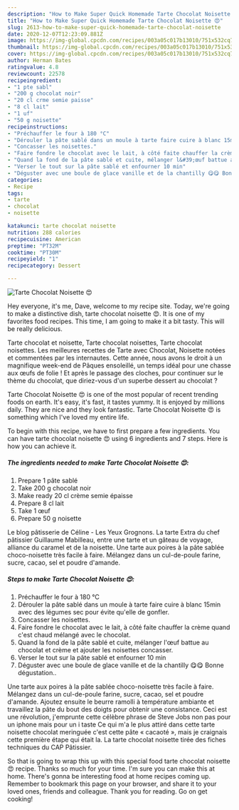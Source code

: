 ```yaml
---
description: "How to Make Super Quick Homemade Tarte Chocolat Noisette 😍"
title: "How to Make Super Quick Homemade Tarte Chocolat Noisette 😍"
slug: 2613-how-to-make-super-quick-homemade-tarte-chocolat-noisette
date: 2020-12-07T12:23:09.881Z
image: https://img-global.cpcdn.com/recipes/003a05c017b13010/751x532cq70/tarte-chocolat-noisette-😍-photo-principale-de-la-recette.jpg
thumbnail: https://img-global.cpcdn.com/recipes/003a05c017b13010/751x532cq70/tarte-chocolat-noisette-😍-photo-principale-de-la-recette.jpg
cover: https://img-global.cpcdn.com/recipes/003a05c017b13010/751x532cq70/tarte-chocolat-noisette-😍-photo-principale-de-la-recette.jpg
author: Herman Bates
ratingvalue: 4.8
reviewcount: 22578
recipeingredient:
- "1 pte sabl"
- "200 g chocolat noir"
- "20 cl crme semie paisse"
- "8 cl lait"
- "1 uf"
- "50 g noisette"
recipeinstructions:
- "Préchauffer le four à 180 °C"
- "Dérouler la pâte sablé dans un moule à tarte faire cuire à blanc 15min avec des légumes sec pour évite qu&#39;elle de gonfler."
- "Concasser les noisettes."
- "Faire fondre le chocolat avec le lait, à côté faite chauffer la crème quand c&#39;est chaud mélangé avec le chocolat."
- "Quand la fond de la pâte sablé et cuite, mélanger l&#39;œuf battue au chocolat et crème et ajouter les noisettes concasser."
- "Verser le tout sur la pâte sablé et enfourner 10 min"
- "Déguster avec une boule de glace vanille et de la chantilly 😋😋 Bonne dégustation.."
categories:
- Recipe
tags:
- tarte
- chocolat
- noisette

katakunci: tarte chocolat noisette 
nutrition: 288 calories
recipecuisine: American
preptime: "PT32M"
cooktime: "PT30M"
recipeyield: "1"
recipecategory: Dessert

---
```



![Tarte Chocolat Noisette 😍](https://img-global.cpcdn.com/recipes/003a05c017b13010/751x532cq70/tarte-chocolat-noisette-😍-photo-principale-de-la-recette.jpg)

Hey everyone, it's me, Dave, welcome to my recipe site. Today, we're going to make a distinctive dish, tarte chocolat noisette 😍. It is one of my favorites food recipes. This time, I am going to make it a bit tasty. This will be really delicious.

Tarte chocolat et noisette, Tarte chocolat noisettes, Tarte chocolat noisettes. Les meilleures recettes de Tarte avec Chocolat, Noisette notées et commentées par les internautes. Cette année, nous avons le droit à un magnifique week-end de Pâques ensoleillé, un temps idéal pour une chasse aux œufs de folie ! Et après le passage des cloches, pour continuer sur le thème du chocolat, que diriez-vous d&#39;un superbe dessert au chocolat ?

Tarte Chocolat Noisette 😍 is one of the most popular of recent trending foods on earth. It's easy, it's fast, it tastes yummy. It is enjoyed by millions daily. They are nice and they look fantastic. Tarte Chocolat Noisette 😍 is something which I've loved my entire life.


To begin with this recipe, we have to first prepare a few ingredients. You can have tarte chocolat noisette 😍 using 6 ingredients and 7 steps. Here is how you can achieve it.

<!--inarticleads1-->

##### The ingredients needed to make Tarte Chocolat Noisette 😍:

1. Prepare 1 pâte sablé
1. Take 200 g chocolat noir
1. Make ready 20 cl crème semie épaisse
1. Prepare 8 cl lait
1. Take 1 œuf
1. Prepare 50 g noisette


Le blog pâtisserie de Céline - Les Yeux Grognons. La tarte Extra du chef pâtissier Guillaume Mabilleau, entre une tarte et un gâteau de voyage, alliance du caramel et de la noisette. Une tarte aux poires à la pâte sablée choco-noisette très facile à faire. Mélangez dans un cul-de-poule farine, sucre, cacao, sel et poudre d&#39;amande. 

<!--inarticleads2-->

##### Steps to make Tarte Chocolat Noisette 😍:

1. Préchauffer le four à 180 °C
1. Dérouler la pâte sablé dans un moule à tarte faire cuire à blanc 15min avec des légumes sec pour évite qu&#39;elle de gonfler.
1. Concasser les noisettes.
1. Faire fondre le chocolat avec le lait, à côté faite chauffer la crème quand c&#39;est chaud mélangé avec le chocolat.
1. Quand la fond de la pâte sablé et cuite, mélanger l&#39;œuf battue au chocolat et crème et ajouter les noisettes concasser.
1. Verser le tout sur la pâte sablé et enfourner 10 min
1. Déguster avec une boule de glace vanille et de la chantilly 😋😋 Bonne dégustation..


Une tarte aux poires à la pâte sablée choco-noisette très facile à faire. Mélangez dans un cul-de-poule farine, sucre, cacao, sel et poudre d&#39;amande. Ajoutez ensuite le beurre ramolli à température ambiante et travaillez la pâte du bout des doigts pour obtenir une consistance. Ceci est une révolution, j&#39;emprunte cette célèbre phrase de Steve Jobs non pas pour un iphone mais pour un i taste Ce qui m&#39;a le plus attiré dans cette tarte noisette chocolat meringuée c&#39;est cette pâte « cacaoté », mais je craignais cette première étape qui était la. La tarte chocolat noisette tirée des fiches techniques du CAP Pâtissier. 

So that is going to wrap this up with this special food tarte chocolat noisette 😍 recipe. Thanks so much for your time. I'm sure you can make this at home. There's gonna be interesting food at home recipes coming up. Remember to bookmark this page on your browser, and share it to your loved ones, friends and colleague. Thank you for reading. Go on get cooking!
